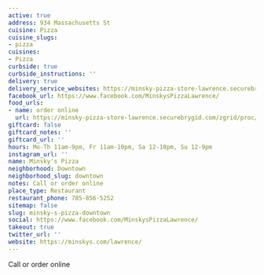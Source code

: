 ```yaml
---
active: true
address: 934 Massachusetts St
cuisine: Pizza
cuisine_slugs:
- pizza
cuisines:
- Pizza
curbside: true
curbside_instructions: ''
delivery: true
delivery_service_websites: https://minsky-pizza-store-lawrence.securebrygid.com/zgrid/proc/site/sitep.jsp
facebook_url: https://www.facebook.com/MinskysPizzaLawrence/
food_urls:
- name: order online
  url: https://minsky-pizza-store-lawrence.securebrygid.com/zgrid/proc/site/sitep.jsp
giftcard: false
giftcard_notes: ''
giftcard_url: ''
hours: Mo-Th 11am-9pm, Fr 11am-10pm, Sa 12-10pm, Su 12-9pm
instagram_url: ''
name: Minsky's Pizza
neighborhood: Downtown
neighborhood_slug: downtown
notes: Call or order online
place_type: Restaurant
restaurant_phone: 785-856-5252
sitemap: false
slug: minsky-s-pizza-downtown
social: https://www.facebook.com/MinskysPizzaLawrence/
takeout: true
twitter_url: ''
website: https://minskys.com/lawrence/
---
```


Call or order online